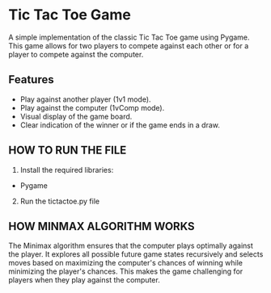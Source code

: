 # Tic Tac Toe Game

A simple implementation of the classic Tic Tac Toe game using Pygame. This game allows for two players to compete against each other or for a player to compete against the computer.

## Features

- Play against another player (1v1 mode).
- Play against the computer (1vComp mode).
- Visual display of the game board.
- Clear indication of the winner or if the game ends in a draw.
  
## HOW TO RUN THE FILE

1. Install the required libraries:
- Pygame

2. Run the tictactoe.py file 

## HOW MINMAX ALGORITHM WORKS

The Minimax algorithm ensures that the computer plays optimally against the player. It explores all possible future game states recursively and selects moves based on maximizing the computer's chances of winning while minimizing the player's chances. This makes the game challenging for players when they play against the computer.


